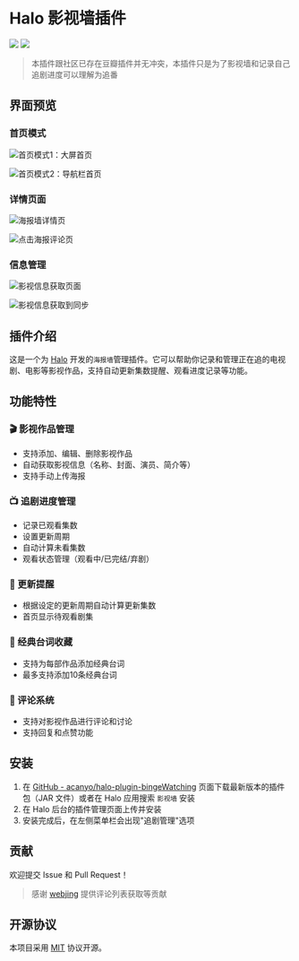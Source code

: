 # Halo 影视墙插件

[![](https://img.shields.io/badge/使用文档-blue.svg)](https://www.yuque.com/handsome125/halo-plugins/bxla0cz3i2igtmao?singleDoc) [![](https://img.shields.io/badge/演示站点-green.svg)](https://www.lik.cc/movies)

> 本插件跟社区已存在豆瓣插件并无冲突，本插件只是为了影视墙和记录自己追剧进度可以理解为追番

## 界面预览

### 首页模式
![首页模式1：大屏首页](https://www.lik.cc/upload/%E5%A4%A7%E5%B1%8F%E9%A6%96%E9%A1%B5.webp)

![首页模式2：导航栏首页](https://www.lik.cc/upload/%E9%A1%B6%E9%83%A8%E6%A0%8F%E9%A6%96%E9%A1%B5.webp)

### 详情页面
![海报墙详情页](https://www.lik.cc/upload/%E8%AF%A6%E6%83%85%E9%A1%B5.webp)

![点击海报评论页](https://www.lik.cc/upload/%E8%AF%84%E8%AE%BA%E9%A1%B5.webp)

### 信息管理
![影视信息获取页面](https://www.lik.cc/upload/%E5%90%8E%E5%8F%B0%E5%BD%B1%E8%A7%86%E4%BF%A1%E6%81%AF%E8%8E%B7%E5%8F%96.webp)

![影视信息获取到同步](https://www.lik.cc/upload/%E8%8E%B7%E5%8F%96%E5%88%B0%E5%BD%B1%E8%A7%86%E4%BF%A1%E6%81%AF.webp)

## 插件介绍

这是一个为 [Halo](https://github.com/halo-dev/halo) 开发的`海报墙`管理插件。它可以帮助你记录和管理正在追的电视剧、电影等影视作品，支持自动更新集数提醒、观看进度记录等功能。

## 功能特性

### 🎬 影视作品管理
- 支持添加、编辑、删除影视作品
- 自动获取影视信息（名称、封面、演员、简介等）
- 支持手动上传海报

### 📺 追剧进度管理
- 记录已观看集数
- 设置更新周期
- 自动计算未看集数
- 观看状态管理（观看中/已完结/弃剧）

### 🔔 更新提醒
- 根据设定的更新周期自动计算更新集数
- 首页显示待观看剧集

### 💭 经典台词收藏
- 支持为每部作品添加经典台词
- 最多支持添加10条经典台词

### 💬 评论系统
- 支持对影视作品进行评论和讨论
- 支持回复和点赞功能

## 安装

1. 在 [GitHub - acanyo/halo-plugin-bingeWatching](https://github.com/acanyo/halo-plugin-bingeWatching) 页面下载最新版本的插件包（JAR 文件）或者在 Halo 应用搜索 `影视墙` 安装
2. 在 Halo 后台的插件管理页面上传并安装
3. 安装完成后，在左侧菜单栏会出现"追剧管理"选项

## 贡献

欢迎提交 Issue 和 Pull Request！

> 感谢 [webjing](https://www.webjing.cn) 提供评论列表获取等贡献

## 开源协议

本项目采用 [MIT](LICENSE) 协议开源。

